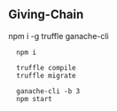 ## Giving-Chain

npm i -g truffle ganache-cli

```
  npm i
  
  truffle compile
  truffle migrate

  ganache-cli -b 3
  npm start
```